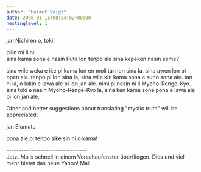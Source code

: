 ```yaml
---
author: "Helmut Voigt"
date: 2008-01-16T08:54:02+00:00
nestinglevel: 1
---
```

jan Nichiren o, toki!  
  
pilin mi li ni:  
sina kama sona e nasin Puta lon tenpo ale sina kepeken nasin seme?  
  
sina wile weka e ike pi kama lon en moli tan lon sina la, sina awen lon pi open ala. tenpo pi lon sina la, sina wile kin kama sona e suno sona ale. tan ni la, o lukin e lawa ale pi lon jan ale. nimi pi nasin ni li Myoho-Renge-Kyo.  
sina toki e nasin Myoho-Renge-Kyo la, sina ken kama sona pona e lawa ale pi lon jan ale.  
  
Other and better suggestions about translating "mystic truth" will be appreciated.  
  
jan Elumutu  
  
pona ale pi tenpo sike sin ni o kama!  
  
  
\---------------------------------  
Jetzt Mails schnell in einem Vorschaufenster überfliegen. Dies und viel mehr bietet das neue Yahoo! Mail.